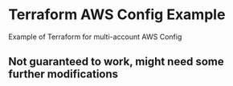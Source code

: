 # Terraform AWS Config Example

Example of Terraform for multi-account AWS Config

## Not guaranteed to work, might need some further modifications
